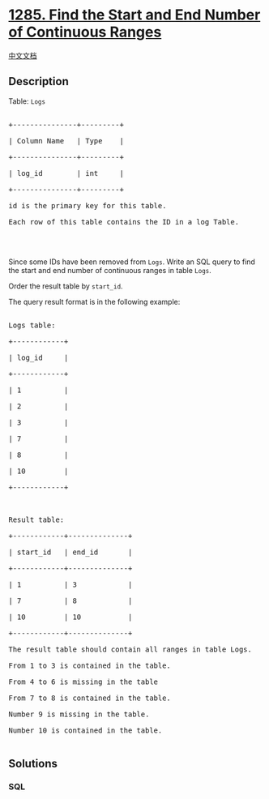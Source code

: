 # [1285. Find the Start and End Number of Continuous Ranges](https://leetcode.com/problems/find-the-start-and-end-number-of-continuous-ranges)

[中文文档](/solution/1200-1299/1285.Find%20the%20Start%20and%20End%20Number%20of%20Continuous%20Ranges/README.md)

## Description

<p>Table: <code>Logs</code></p>



<pre>

+---------------+---------+

| Column Name   | Type    |

+---------------+---------+

| log_id        | int     |

+---------------+---------+

id is the primary key for this table.

Each row of this table contains the ID in a log Table.



</pre>



<p>Since some IDs&nbsp;have been removed from <code>Logs</code>. Write an SQL query to find the start and end number of continuous ranges in table <code>Logs</code>.</p>



<p>Order the result table by <code>start_id</code>.</p>



<p>The query result format is in the following example:</p>



<pre>

Logs table:

+------------+

| log_id     |

+------------+

| 1          |

| 2          |

| 3          |

| 7          |

| 8          |

| 10         |

+------------+



Result table:

+------------+--------------+

| start_id   | end_id       |

+------------+--------------+

| 1          | 3            |

| 7          | 8            |

| 10         | 10           |

+------------+--------------+

The result table should contain all ranges in table Logs.

From 1 to 3 is contained in the table.

From 4 to 6 is missing in the table

From 7 to 8 is contained in the table.

Number 9 is missing in the table.

Number 10 is contained in the table.

</pre>

## Solutions

<!-- tabs:start -->

### **SQL**

```sql

```

<!-- tabs:end -->